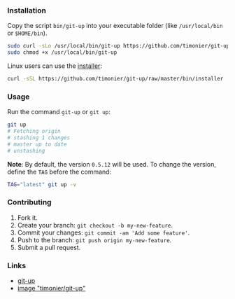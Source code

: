 ### Installation

Copy the script `bin/git-up` into your executable folder (like `/usr/local/bin` or `$HOME/bin`).

```bash
sudo curl -sLo /usr/local/bin/git-up https://github.com/timonier/git-up/raw/master/bin/git-up
sudo chmod +x /usr/local/bin/git-up
```

Linux users can use the [installer](https://github.com/timonier/git-up/blob/master/bin/installer):

```bash
curl -sSL https://github.com/timonier/git-up/raw/master/bin/installer | sudo bash -s install
```

### Usage

Run the command `git-up` or `git up`:

```bash
git up
# Fetching origin
# stashing 1 changes
# master up to date
# unstashing
```

__Note__: By default, the version `0.5.12` will be used. To change the version, define the `TAG` before the command:

```bash
TAG="latest" git up -v
```

### Contributing

1. Fork it.
2. Create your branch: `git checkout -b my-new-feature`.
3. Commit your changes: `git commit -am 'Add some feature'`.
4. Push to the branch: `git push origin my-new-feature`.
5. Submit a pull request.

### Links

* [git-up](https://github.com/aanand/git-up)
* [image "timonier/git-up"](https://hub.docker.com/r/timonier/git-up/)
